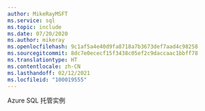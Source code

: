 ```yaml
---
author: MikeRayMSFT
ms.service: sql
ms.topic: include
ms.date: 07/20/2020
ms.author: mikeray
ms.openlocfilehash: 9c1af5a4e40d9fa8718a7b3673def7aad4c98258
ms.sourcegitcommit: 8dc7e0ececf15f3438c05ef2c9daccaac1bbff78
ms.translationtype: HT
ms.contentlocale: zh-CN
ms.lasthandoff: 02/12/2021
ms.locfileid: "100019555"
---
```

Azure SQL 托管实例